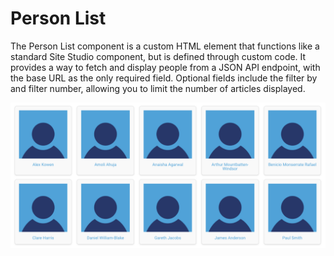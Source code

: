 # Person List
The Person List component is a custom HTML element that functions like a standard Site Studio component, but is defined through custom code. It provides a way to fetch and display people from a JSON API endpoint, with the base URL as the only required field. Optional fields include the filter by and filter number, allowing you to limit the number of articles displayed.

![Screenshot](preview.png)
